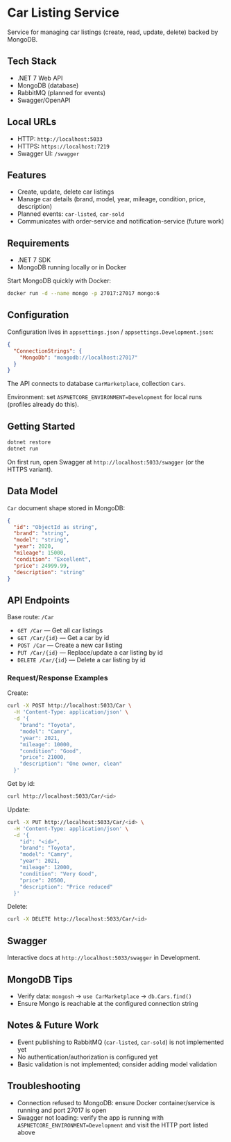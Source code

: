 # Car Listing Service

Service for managing car listings (create, read, update, delete) backed by MongoDB.

## Tech Stack
- .NET 7 Web API
- MongoDB (database)
- RabbitMQ (planned for events)
- Swagger/OpenAPI

## Local URLs
- HTTP: `http://localhost:5033`
- HTTPS: `https://localhost:7219`
- Swagger UI: `/swagger`

## Features
- Create, update, delete car listings
- Manage car details (brand, model, year, mileage, condition, price, description)
- Planned events: `car-listed`, `car-sold`
- Communicates with order-service and notification-service (future work)

## Requirements
- .NET 7 SDK
- MongoDB running locally or in Docker

Start MongoDB quickly with Docker:
```bash
docker run -d --name mongo -p 27017:27017 mongo:6
```

## Configuration
Configuration lives in `appsettings.json` / `appsettings.Development.json`:

```json
{
  "ConnectionStrings": {
    "MongoDb": "mongodb://localhost:27017"
  }
}
```

The API connects to database `CarMarketplace`, collection `Cars`.

Environment: set `ASPNETCORE_ENVIRONMENT=Development` for local runs (profiles already do this).

## Getting Started
```bash
dotnet restore
dotnet run
```

On first run, open Swagger at `http://localhost:5033/swagger` (or the HTTPS variant).

## Data Model
`Car` document shape stored in MongoDB:

```json
{
  "id": "ObjectId as string",
  "brand": "string",
  "model": "string",
  "year": 2020,
  "mileage": 15000,
  "condition": "Excellent",
  "price": 24999.99,
  "description": "string"
}
```

## API Endpoints
Base route: `/Car`

- `GET /Car` — Get all car listings
- `GET /Car/{id}` — Get a car by id
- `POST /Car` — Create a new car listing
- `PUT /Car/{id}` — Replace/update a car listing by id
- `DELETE /Car/{id}` — Delete a car listing by id

### Request/Response Examples

Create:
```bash
curl -X POST http://localhost:5033/Car \
  -H 'Content-Type: application/json' \
  -d '{
    "brand": "Toyota",
    "model": "Camry",
    "year": 2021,
    "mileage": 10000,
    "condition": "Good",
    "price": 21000,
    "description": "One owner, clean"
  }'
```

Get by id:
```bash
curl http://localhost:5033/Car/<id>
```

Update:
```bash
curl -X PUT http://localhost:5033/Car/<id> \
  -H 'Content-Type: application/json' \
  -d '{
    "id": "<id>",
    "brand": "Toyota",
    "model": "Camry",
    "year": 2021,
    "mileage": 12000,
    "condition": "Very Good",
    "price": 20500,
    "description": "Price reduced"
  }'
```

Delete:
```bash
curl -X DELETE http://localhost:5033/Car/<id>
```

## Swagger
Interactive docs at `http://localhost:5033/swagger` in Development.

## MongoDB Tips
- Verify data: `mongosh` → `use CarMarketplace` → `db.Cars.find()`
- Ensure Mongo is reachable at the configured connection string

## Notes & Future Work
- Event publishing to RabbitMQ (`car-listed`, `car-sold`) is not implemented yet
- No authentication/authorization is configured yet
- Basic validation is not implemented; consider adding model validation

## Troubleshooting
- Connection refused to MongoDB: ensure Docker container/service is running and port 27017 is open
- Swagger not loading: verify the app is running with `ASPNETCORE_ENVIRONMENT=Development` and visit the HTTP port listed above